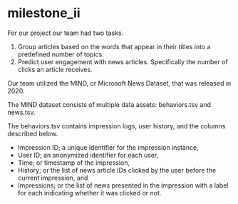 # milestone_ii
For our project our team had two tasks.

1. Group articles based on the words that appear in their titles into a predefined number of topics.
2. Predict user engagement with news articles. Specifically the number of clicks an article receives.

Our team utilized the MIND, or Microsoft News Dataset, that was released in 2020.

The MIND dataset consists of multiple data assets: behaviors.tsv and news.tsv.

The behaviors.tsv contains impression logs, user history, and the columns described below.

- Impression ID; a unique identifier for the impression instance,
- User ID; an anonymized identifier for each user,
- Time; or timestamp of the impression,
- History; or the list of news article IDs clicked by the user before the current impression, and
- Impressions; or the list of news presented in the impression with a label for each indicating whether it was clicked or not.

